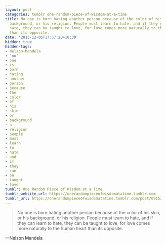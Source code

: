 ```yaml
---
layout: post
categories: tumblr one-random-piece-of-wisdom-at-a-time
title: No one is born hating another person because of the color of his skin, or his
  background, or his religion. People must learn to hate, and if they can learn to
  hate, they can be taught to love, for love comes more naturally to the human heart
  than its opposite.
date: '2013-12-06T17:57:20+10:30'
hidden: true
hidden-tags:
- Nelson-Mandela
- 'no'
- one
- is
- born
- hating
- another
- person
- because
- the
- color
- of
- his
- skin
- or
- background
- o
- religion
- people
- must
- learn
- to
- hate
- and
- if
- they
- can
- be
- taught
- love
tumblr: One Random Piece of Wisdom at a Time
tumblr_website_url: https://onerandompieceofwisdomatatime.tumblr.com
tumblr_url: https://onerandompieceofwisdomatatime.tumblr.com/post/69153866960/no-one-is-born-hating-another-person-because-of
---
```

> No one is born hating another person because of the color of his skin, or his background, or his religion. People must learn to hate, and if they can learn to hate, they can be taught to love, for love comes more naturally to the human heart than its opposite.

—Nelson Mandela
